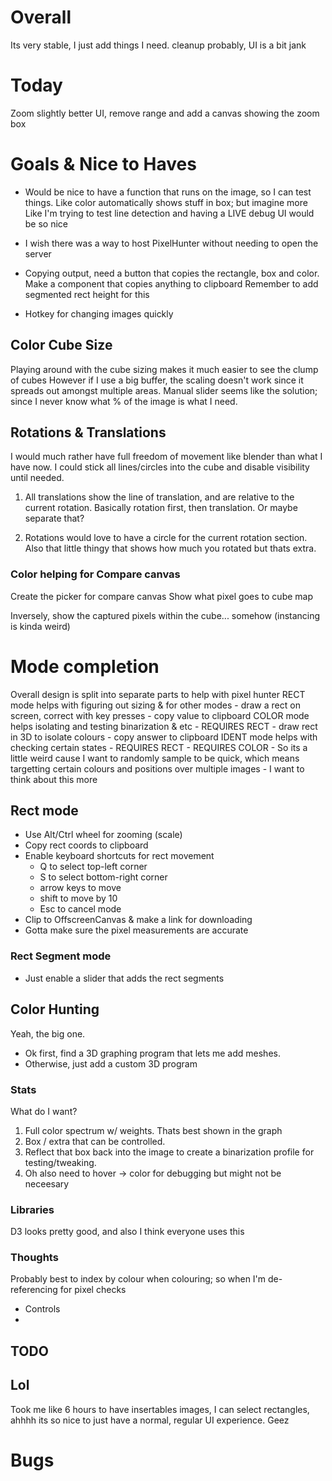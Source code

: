 # Overall
Its very stable, I just add things I need.
cleanup probably, UI is a bit jank

# Today
Zoom slightly better UI, remove range and add a canvas showing the zoom box

# Goals & Nice to Haves
- Would be nice to have a function that runs on the image, so I can test things.
    Like color automatically shows stuff in box; but imagine more
    Like I'm trying to test line detection and having a LIVE debug UI would be so nice

- I wish there was a way to host PixelHunter without needing to open the server

- Copying output, need a button that copies the rectangle, box and color.
    Make a component that copies anything to clipboard
    Remember to add segmented rect height for this

- Hotkey for changing images quickly

## Color Cube Size
Playing around with the cube sizing makes it much easier to see the clump of cubes
However if I use a big buffer, the scaling doesn't work since it spreads out amongst multiple areas.
Manual slider seems like the solution; since I never know what % of the image is what I need.

## Rotations & Translations
I would much rather have full freedom of movement like blender than what I have now.
I could stick all lines/circles into the cube and disable visibility until needed.

1. All translations show the line of translation, and are relative to the current rotation.
    Basically rotation first, then translation.
    Or maybe separate that?

2. Rotations would love to have a circle for the current rotation section.
    Also that little thingy that shows how much you rotated but thats extra.
    
### Color helping for Compare canvas
Create the picker for compare canvas
    Show what pixel goes to cube map

Inversely, show the captured pixels within the cube... somehow (instancing is kinda weird)

# Mode completion
Overall design is split into separate parts to help with pixel hunter
RECT mode helps with figuring out sizing & for other modes
    - draw a rect on screen, correct with key presses
    - copy value to clipboard
COLOR mode helps isolating and testing binarization & etc
    - REQUIRES RECT
    - draw rect in 3D to isolate colours
    - copy answer to clipboard
IDENT mode helps with checking certain states
    - REQUIRES RECT
    - REQUIRES COLOR
    - So its a little weird cause I want to randomly sample to be quick, which means targetting certain colours and positions over multiple images
    - I want to think about this more

## Rect mode
- Use Alt/Ctrl wheel for zooming (scale)
- Copy rect coords to clipboard
- Enable keyboard shortcuts for rect movement
    - Q to select top-left corner
    - S to select bottom-right corner
    - arrow keys to move 
    - shift to move by 10
    - Esc to cancel mode
- Clip to OffscreenCanvas & make a link for downloading
- Gotta make sure the pixel measurements are accurate

### Rect Segment mode
- Just enable a slider that adds the rect segments

## Color Hunting
Yeah, the big one.

- Ok first, find a 3D graphing program that lets me add meshes.
- Otherwise, just add a custom 3D program

### Stats
What do I want?
1. Full color spectrum w/ weights.
    Thats best shown in the graph
2. Box / extra that can be controlled.
3. Reflect that box back into the image to create a binarization profile for testing/tweaking.
4. Oh also need to hover -> color for debugging but might not be neceesary

### Libraries
D3 looks pretty good, and also I think everyone uses this

### Thoughts
Probably best to index by colour when colouring; so when I'm de-referencing for pixel checks

- Controls
- 


## TODO





## Lol

Took me like 6 hours to have insertables images, I can select rectangles, ahhhh its so nice to just have a normal, regular UI experience. Geez

# Bugs
